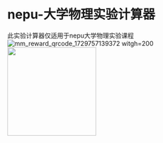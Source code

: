 # nepu-大学物理实验计算器
此实验计算器仅适用于nepu大学物理实验课程
![mm_reward_qrcode_1729757139372 witgh=200]()
<img src="[(https://github.com/user-attachments/assets/c5b10794-99c3-4ef5-8c06-59ba18f5910)]" width="200" height="200">
